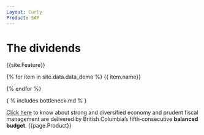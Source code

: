 ```yaml
---
Layout: Curly
Product: SAP
---
```


# The dividends

{{site.Feature}}


{% for item in site.data.data_demo %}
{{ item.name}}

{% endfor %}

{ % includes bottleneck.md % }

[Click here](https://app.slack.com/client/T0167KWU8F2/C015HR4DY82) to know about strong and diversified economy and prudent fiscal management are delivered by British Columbia’s fifth‐consecutive **balanced budget**. {{page.Product}}

